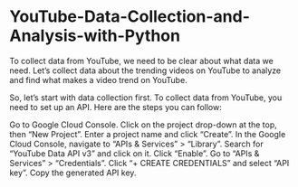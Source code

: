# YouTube-Data-Collection-and-Analysis-with-Python
To collect data from YouTube, we need to be clear about what data we need. Let’s collect data about the trending videos on YouTube to analyze and find what makes a video trend on YouTube.


So, let’s start with data collection first. To collect data from YouTube, you need to set up an API. Here are the steps you can follow:

Go to Google Cloud Console.
Click on the project drop-down at the top, then “New Project”.
Enter a project name and click “Create”.
In the Google Cloud Console, navigate to “APIs & Services” > “Library”.
Search for “YouTube Data API v3” and click on it.
Click “Enable”.
Go to “APIs & Services” > “Credentials”.
Click “+ CREATE CREDENTIALS” and select “API key”.
Copy the generated API key.
